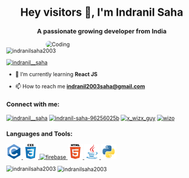 <h1 align="center">Hey visitors 👋, I'm Indranil Saha</h1>
<h3 align="center">A passionate growing developer from India</h3>
<img align="right" alt="Coding" width="400" style="border-radius: 10px;" src="https://user-images.githubusercontent.com/74038190/212749447-bfb7e725-6987-49d9-ae85-2015e3e7cc41.gif">

<p align="left"> <img src="https://komarev.com/ghpvc/?username=indranilsaha2003&label=Profile%20views&color=0e75b6&style=flat" target="_blank" alt="indranilsaha2003" /> </p>

<p align="left"> <a href="https://twitter.com/indranil__saha" target="blank"><img src="https://img.shields.io/twitter/follow/indranil__saha?logo=twitter&style=for-the-badge" alt="indranil__saha" /></a> </p>

- 🌱 I’m currently learning **React JS**

- 📫 How to reach me **indranil2003saha@gmail.com**

<h3 align="left">Connect with me:</h3>
<p align="left">
<a href="https://twitter.com/indranil__saha" target="blank"><img align="center" src="https://raw.githubusercontent.com/rahuldkjain/github-profile-readme-generator/master/src/images/icons/Social/twitter.svg" alt="indranil__saha" height="30" width="40" /></a>
<a href="https://linkedin.com/in/indranil-saha-96256025b" target="blank"><img align="center" src="https://raw.githubusercontent.com/rahuldkjain/github-profile-readme-generator/master/src/images/icons/Social/linked-in-alt.svg" alt="indranil-saha-96256025b" height="30" width="40" /></a>
<a href="https://instagram.com/x_wizx_guy" target="blank"><img align="center" src="https://raw.githubusercontent.com/rahuldkjain/github-profile-readme-generator/master/src/images/icons/Social/instagram.svg" alt="x_wizx_guy" height="30" width="40" /></a>
<a href="https://www.youtube.com/channel/UC1g8qLN2A4xTJw0zZ4obH3Q" target="blank"><img align="center" src="https://raw.githubusercontent.com/rahuldkjain/github-profile-readme-generator/master/src/images/icons/Social/youtube.svg" alt="wizo" height="30" width="40" /></a>
</p>

<h3 align="left">Languages and Tools:</h3>
<p align="left"> <a href="https://www.cprogramming.com/" target="_blank" rel="noreferrer"> <img src="https://raw.githubusercontent.com/devicons/devicon/master/icons/c/c-original.svg" alt="c" width="40" height="40"/> </a> <a href="https://www.w3schools.com/css/" target="_blank" rel="noreferrer"> <img src="https://raw.githubusercontent.com/devicons/devicon/master/icons/css3/css3-original-wordmark.svg" alt="css3" width="40" height="40"/> </a> <a href="https://firebase.google.com/" target="_blank" rel="noreferrer"> <img src="https://www.vectorlogo.zone/logos/firebase/firebase-icon.svg" alt="firebase" width="40" height="40"/> </a> <a href="https://www.w3.org/html/" target="_blank" rel="noreferrer"> <img src="https://raw.githubusercontent.com/devicons/devicon/master/icons/html5/html5-original-wordmark.svg" alt="html5" width="40" height="40"/> </a> <a href="https://www.java.com" target="_blank" rel="noreferrer"> <img src="https://raw.githubusercontent.com/devicons/devicon/master/icons/java/java-original.svg" alt="java" width="40" height="40"/> </a> <a href="https://www.python.org" target="_blank" rel="noreferrer"> <img src="https://raw.githubusercontent.com/devicons/devicon/master/icons/python/python-original.svg" alt="python" width="40" height="40"/> </a> </p>

<p><img align="left" src="https://github-readme-stats.vercel.app/api/top-langs?username=indranilsaha2003&show_icons=true&locale=en&layout=compact" alt="indranilsaha2003" /></p>

<p>&nbsp;<img align="center" src="https://github-readme-stats.vercel.app/api?username=indranilsaha2003&show_icons=true&locale=en" alt="indranilsaha2003" /></p>
